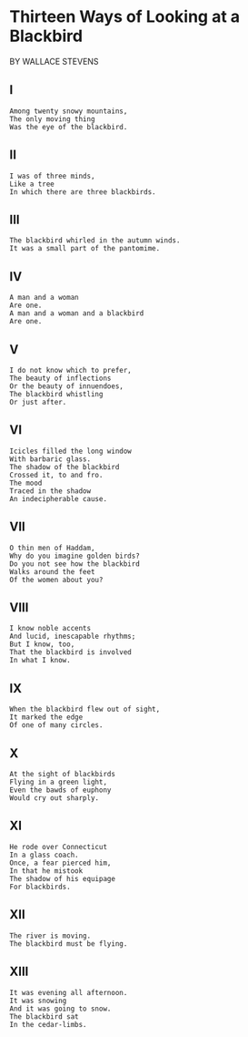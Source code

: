 # Thirteen Ways of Looking at a Blackbird
BY WALLACE STEVENS

## I

```
Among twenty snowy mountains,
The only moving thing
Was the eye of the blackbird.
```

## II

```
I was of three minds,
Like a tree
In which there are three blackbirds.
```

## III

```
The blackbird whirled in the autumn winds.
It was a small part of the pantomime.
```

## IV

```
A man and a woman
Are one.
A man and a woman and a blackbird
Are one.
```

## V

```
I do not know which to prefer,
The beauty of inflections
Or the beauty of innuendoes,
The blackbird whistling
Or just after.
```

## VI

```
Icicles filled the long window
With barbaric glass.
The shadow of the blackbird
Crossed it, to and fro.
The mood
Traced in the shadow
An indecipherable cause.
```

## VII

```
O thin men of Haddam,
Why do you imagine golden birds?
Do you not see how the blackbird
Walks around the feet
Of the women about you?
```

## VIII

```
I know noble accents
And lucid, inescapable rhythms;
But I know, too,
That the blackbird is involved
In what I know.
```

## IX

```
When the blackbird flew out of sight,
It marked the edge
Of one of many circles.
```


## X

```
At the sight of blackbirds
Flying in a green light,
Even the bawds of euphony
Would cry out sharply.
```

## XI

```
He rode over Connecticut
In a glass coach.
Once, a fear pierced him,
In that he mistook
The shadow of his equipage
For blackbirds.
```


## XII

```
The river is moving.
The blackbird must be flying.
```


## XIII

```
It was evening all afternoon.
It was snowing
And it was going to snow.
The blackbird sat
In the cedar-limbs.
```
